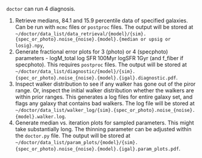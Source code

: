 `doctor` can run 4 diagnosis.

1. Retrieve medians, 84.1 and 15.9 percentile data of specified galaxies. Can be run with `mcmc` files or `postproc` files. The output will be stored at `~/doctor/data_list/data_retrieval/{model}/{sim}.{spec_or_photo}.noise_{noise}.{model}.{median or upsig or losig}.npy`,
2. Generate fractional error plots for 3 (photo) or 4 (specphoto) parameters - logM_total log SFR 100Myr logSFR 1Gyr (and f_fiber if specphoto). This requires `postproc` files. The output will be stored at `~/doctor/data_list/diagnostic/{model}/{sim}.{spec_or_photo}.noise_{noise}.{model}.{igal}.diagnostic.pdf`.
3. Inspect walker distribution to see if any walker has gone out of the piror range. Or, inspect the initial walker distribution whether the walkers are within prior ranges. This generates a log files for entire galaxy set, and flags any galaxy that contains bad walkers. The log file will be stored at `~/doctor/data_list/walker_log/{sim}.{spec_or_photo}.noise_{noise}.{model}.walker.log`.
4. Generate median vs. iteration plots for sampled parameters. This might take substantially long. The thinning parameter can be adjusted within the `doctor.py` file. The output will be stored at `~/doctor/data_list/param_plots/{model}/{sim}.{spec_or_photo}.noise_{noise}.{model}.{igal}.param_plots.pdf`.
